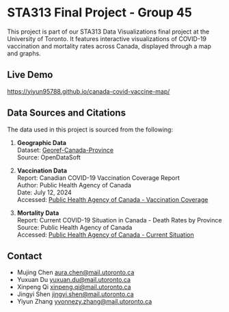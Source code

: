 # STA313 Final Project - Group 45

This project is part of our STA313 Data Visualizations final project at the University of Toronto. It features interactive visualizations of COVID-19 vaccination and mortality rates across Canada, displayed through a map and graphs.

## Live Demo

https://yiyun95788.github.io/canada-covid-vaccine-map/

## Data Sources and Citations

The data used in this project is sourced from the following:

1. **Geographic Data**  
   Dataset: [Georef-Canada-Province](https://data.opendatasoft.com/explore/dataset/georef-canada-province%40public/information/?disjunctive.prov_name_en&dataChart=eyJxdWVyaWVzIjpbeyJjb25maWciOnsiZGF0YXNldCI6Imdlb3JlZi1jYW5hZGEtcHJvdmluY2VAcHVibGljIiwib3B0aW9ucyI6eyJkaXNqdW5jdGl2ZS5wcm92X25hbWVfZW4iOnRydWV9fSwiY2hhcnRzIjpbeyJhbGlnbk1vbnRoIjp0cnVlLCJ0eXBlIjoibGluZSIsImZ1bmMiOiJDT1VOVCIsInNjaWVudGlmaWNEaXNwbGF5Ijp0cnVlLCJjb2xvciI6IiMxNDJFN0IifV0sInhBeGlzIjoieWVhciIsIm1heHBvaW50cyI6IiIsInRpbWVzY2FsZSI6InllYXIiLCJzb3J0IjoiIn1dLCJkaXNwbGF5TGVnZW5kIjp0cnVlLCJhbGlnbk1vbnRoIjp0cnVlfQ%3D%3D&location=2,65.91094,-63.42852&basemap=jawg.streets)  
   Source: OpenDataSoft  

2. **Vaccination Data**  
   Report: Canadian COVID-19 Vaccination Coverage Report  
   Author: Public Health Agency of Canada  
   Date: July 12, 2024  
   Accessed: [Public Health Agency of Canada - Vaccination Coverage](https://health-infobase.canada.ca/covid-19/vaccination-coverage/)  

3. **Mortality Data**  
   Report: Current COVID-19 Situation in Canada - Death Rates by Province  
   Source: Public Health Agency of Canada  
   Accessed: [Public Health Agency of Canada - Current Situation](https://health-infobase.canada.ca/covid-19/current-situation.html?stat=rate&measure=deaths_total&map=pt#a2)

## Contact

* Mujing Chen <aura.chen@mail.utoronto.ca>
* Yuxuan Du <yuxuan.du@mail.utoronto.ca>
* Xinpeng Qi <xinpeng.qi@mail.utoronto.ca>
* Jingyi Shen <jingyi.shen@mail.utoronto.ca>
* Yiyun Zhang <yvonnezy.zhang@mail.utoronto.ca>
